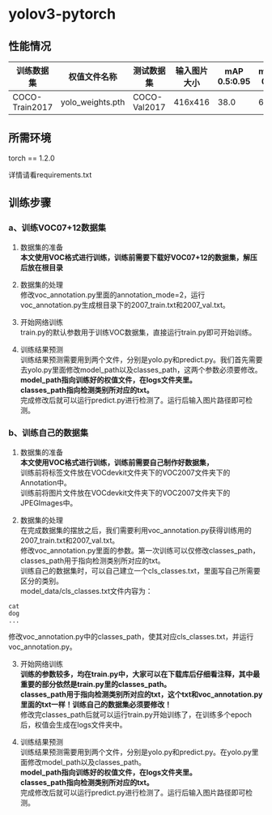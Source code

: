 # yolov3-pytorch

## 性能情况
| 训练数据集 | 权值文件名称 | 测试数据集 | 输入图片大小 | mAP 0.5:0.95 | mAP 0.5 | 
|--|--|--|--|--|--|
| COCO-Train2017 | yolo_weights.pth | COCO-Val2017 | 416x416 | 38.0 | 67.2 |
## 所需环境
torch == 1.2.0 

详情请看requirements.txt
## 训练步骤
### a、训练VOC07+12数据集

1.  数据集的准备  
    **本文使用VOC格式进行训练，训练前需要下载好VOC07+12的数据集，解压后放在根目录**
    
2.  数据集的处理  
    修改voc_annotation.py里面的annotation_mode=2，运行voc_annotation.py生成根目录下的2007_train.txt和2007_val.txt。
    
3.  开始网络训练  
    train.py的默认参数用于训练VOC数据集，直接运行train.py即可开始训练。
    
4.  训练结果预测  
    训练结果预测需要用到两个文件，分别是yolo.py和predict.py。我们首先需要去yolo.py里面修改model_path以及classes_path，这两个参数必须要修改。  
    **model_path指向训练好的权值文件，在logs文件夹里。  
    classes_path指向检测类别所对应的txt。**  
    完成修改后就可以运行predict.py进行检测了。运行后输入图片路径即可检测。
    
### b、训练自己的数据集

1.  数据集的准备  
    **本文使用VOC格式进行训练，训练前需要自己制作好数据集，**  
    训练前将标签文件放在VOCdevkit文件夹下的VOC2007文件夹下的Annotation中。  
    训练前将图片文件放在VOCdevkit文件夹下的VOC2007文件夹下的JPEGImages中。
    
2.  数据集的处理  
    在完成数据集的摆放之后，我们需要利用voc_annotation.py获得训练用的2007_train.txt和2007_val.txt。  
    修改voc_annotation.py里面的参数。第一次训练可以仅修改classes_path，classes_path用于指向检测类别所对应的txt。  
    训练自己的数据集时，可以自己建立一个cls_classes.txt，里面写自己所需要区分的类别。  
    model_data/cls_classes.txt文件内容为：
    
```
cat
dog
...
```
修改voc_annotation.py中的classes_path，使其对应cls_classes.txt，并运行voc_annotation.py。

3.  开始网络训练  
    **训练的参数较多，均在train.py中，大家可以在下载库后仔细看注释，其中最重要的部分依然是train.py里的classes_path。**  
    **classes_path用于指向检测类别所对应的txt，这个txt和voc_annotation.py里面的txt一样！训练自己的数据集必须要修改！**  
    修改完classes_path后就可以运行train.py开始训练了，在训练多个epoch后，权值会生成在logs文件夹中。
    
4.  训练结果预测  
    训练结果预测需要用到两个文件，分别是yolo.py和predict.py。在yolo.py里面修改model_path以及classes_path。  
    **model_path指向训练好的权值文件，在logs文件夹里。  
    classes_path指向检测类别所对应的txt。**  
    完成修改后就可以运行predict.py进行检测了。运行后输入图片路径即可检测。
